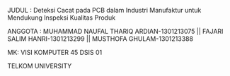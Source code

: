 JUDUL : 
Deteksi Cacat pada PCB dalam Industri Manufaktur untuk Mendukung Inspeksi Kualitas Produk

ANGGOTA : 
MUHAMMAD NAUFAL THARIQ ARDIAN-1301213075 || 
FAJARI SALIM HANRI-1301213299 || 
MUSTHOFA GHULAM-1301213388

MK:
VISI KOMPUTER 45 DSIS 01

TELKOM UNIVERSITY
